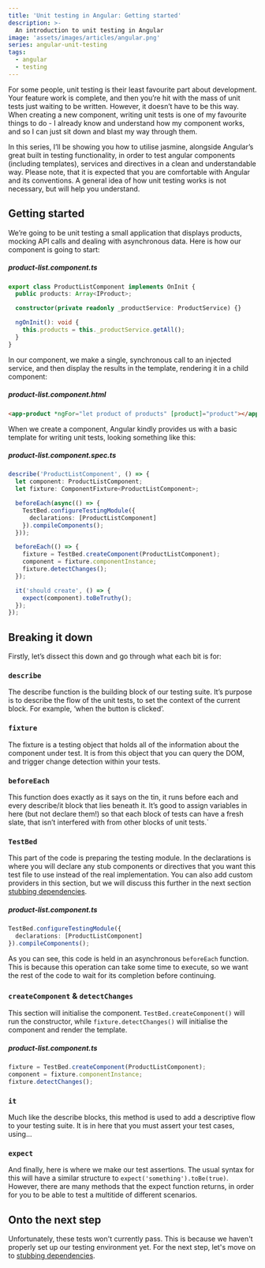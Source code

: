 ```yaml
---
title: 'Unit testing in Angular: Getting started'
description: >-
  An introduction to unit testing in Angular
image: 'assets/images/articles/angular.png'
series: angular-unit-testing
tags:
  - angular
  - testing
---
```


For some people, unit testing is their least favourite part about development. Your feature work is complete, and then you’re hit with the mass of unit tests just waiting to be written. However, it doesn’t have to be this way. When creating a new component, writing unit tests is one of my favourite things to do - I already know and understand how my component works, and so I can just sit down and blast my way through them.

In this series, I’ll be showing you how to utilise jasmine, alongside Angular’s great built in testing functionality, in order to test angular components (including templates), services and directives in a clean and understandable way. Please note, that it is expected that you are comfortable with Angular and its conventions. A general idea of how unit testing works is not necessary, but will help you understand.

## Getting started

We’re going to be unit testing a small application that displays products, mocking API calls and dealing with asynchronous data. Here is how our component is going to start:

##### product-list.component.ts

```ts
export class ProductListComponent implements OnInit {
  public products: Array<IProduct>;

  constructor(private readonly _productService: ProductService) {}

  ngOnInit(): void {
    this.products = this._productService.getAll();
  }
}
```

In our component, we make a single, synchronous call to an injected service, and then display the results in the template, rendering it in a child component:

##### product-list.component.html

```html
<app-product *ngFor="let product of products" [product]="product"></app-product>
```

When we create a component, Angular kindly provides us with a basic template for writing unit tests, looking something like this:

##### product-list.component.spec.ts

```ts
describe('ProductListComponent', () => {
  let component: ProductListComponent;
  let fixture: ComponentFixture<ProductListComponent>;

  beforeEach(async(() => {
    TestBed.configureTestingModule({
      declarations: [ProductListComponent]
    }).compileComponents();
  }));

  beforeEach(() => {
    fixture = TestBed.createComponent(ProductListComponent);
    component = fixture.componentInstance;
    fixture.detectChanges();
  });

  it('should create', () => {
    expect(component).toBeTruthy();
  });
});
```

## Breaking it down

Firstly, let’s dissect this down and go through what each bit is for:

### `describe`

The describe function is the building block of our testing suite. It’s purpose is to describe the flow of the unit tests, to set the context of the current block. For example, ‘when the button is clicked’.

### `fixture`

The fixture is a testing object that holds all of the information about the component under test. It is from this object that you can query the DOM, and trigger change detection within your tests.

### `beforeEach`

This function does exactly as it says on the tin, it runs before each and every describe/it block that lies beneath it. It’s good to assign variables in here (but not declare them!) so that each block of tests can have a fresh slate, that isn’t interfered with from other blocks of unit tests.`

### `TestBed`

This part of the code is preparing the testing module. In the declarations is where you will declare any stub components or directives that you want this test file to use instead of the real implementation. You can also add custom providers in this section, but we will discuss this further in the next section [stubbing dependencies](angular-testing-stubbing-dependencies).

##### product-list.component.ts

```ts
TestBed.configureTestingModule({
  declarations: [ProductListComponent]
}).compileComponents();
```

As you can see, this code is held in an asynchronous `beforeEach` function. This is because this operation can take some time to execute, so we want the rest of the code to wait for its completion before continuing.

### `createComponent` & `detectChanges`

This section will initialise the component. `TestBed.createComponent()` will run the constructor, while `fixture.detectChanges()` will initialise the component and render the template.

##### product-list.component.ts

```ts
fixture = TestBed.createComponent(ProductListComponent);
component = fixture.componentInstance;
fixture.detectChanges();
```

### `it`

Much like the describe blocks, this method is used to add a descriptive flow to your testing suite. It is in here that you must assert your test cases, using...

### `expect`

And finally, here is where we make our test assertions. The usual syntax for this will have a similar structure to `expect('something').toBe(true)`. However, there are many methods that the expect function returns, in order for you to be able to test a multitide of different scenarios.

## Onto the next step

Unfortunately, these tests won't currently pass. This is because we haven't properly set up our testing environment yet. For the next step, let's move on to [stubbing dependencies](angular-testing-2-stubbing-dependencies).

